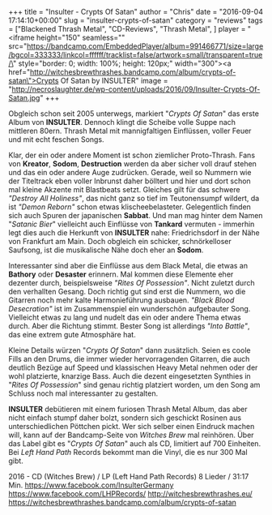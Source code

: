 +++
title = "Insulter - Crypts Of Satan"
author = "Chris"
date = "2016-09-04 17:14:10+00:00"
slug = "insulter-crypts-of-satan"
category = "reviews"
tags = ["Blackened Thrash Metal", "CD-Reviews", "Thrash Metal", ]
player = "<iframe height=\"150\" seamless=\"\" src=\"https://bandcamp.com/EmbeddedPlayer/album=991466771/size=large/bgcol=333333/linkcol=ffffff/tracklist=false/artwork=small/transparent=true/\" style=\"border: 0; width: 100%; height: 120px;\" width=\"300\"><a href=\"http://witchesbrewthrashes.bandcamp.com/album/crypts-of-satan\">Crypts Of Satan by INSULTER</a></iframe>"
image = "http://necroslaughter.de/wp-content/uploads/2016/09/Insulter-Crypts-Of-Satan.jpg"
+++

Obgleich schon seit 2005 unterwegs, markiert "_Crypts Of Satan_" das erste Album von **INSULTER**. Dennoch klingt die Scheibe volle Suppe nach mittleren 80ern. Thrash Metal mit mannigfaltigen Einflüssen, voller Feuer und mit echt feschen Songs.

Klar, der ein oder andere Moment ist schon ziemlicher Proto-Thrash. Fans von **Kreator**, **Sodom**, **Destruction** werden da aber sicher voll drauf stehen und das ein oder andere Auge zudrücken. Gerade, weil so Nummern wie der Titeltrack eben voller Inbrunst daher bölltert und hier und dort schon mal kleine Akzente mit Blastbeats setzt. Gleiches gilt für das schwere _"Destroy All Holiness"_, das nicht ganz so tief im Teutonensumpf wildert, da ist _"Demon Reborn"_ schon etwas klischeebelasteter. Gelegentlich finden sich auch Spuren der japanischen **Sabbat**. Und man mag hinter dem Namen "_Satanic Bier_" vielleicht auch Einflüsse von **Tankard** vermuten - immerhin legt dies auch die Herkunft von **INSULTER** nahe: Friedrichsdorf in der Nähe von Frankfurt am Main. Doch obgleich ein schicker, schnörkelloser Saufsong, ist die musikalische Nähe doch eher an **Sodom**.

Interessanter sind aber die Einflüsse aus dem Black Metal, die etwas an **Bathory** oder **Desaster** erinnern. Mal kommen diese Elemente eher dezenter durch, beispielsweise _"Rites Of Possession"_. Nicht zuletzt durch den verhallten Gesang. Doch richtig gut sind erst die Nummern, wo die Gitarren noch mehr kalte Harmonieführung ausbauen. _"Black Blood Desecration"_ ist im Zusammenspiel ein wunderschön aufgebauter Song. Vielleicht etwas zu lang und nudelt das ein oder andere Thema etwas durch. Aber die Richtung stimmt. Bester Song ist allerdings _"Into Battle"_, das eine extrem gute Atmosphäre hat.

Kleine Details würzen "_Crypts Of Satan_" dann zusätzlich. Seien es coole Fills an den Drums, die immer wieder hervorragenden Gitarren, die auch deutlich Bezüge auf Speed und klassischen Heavy Metal nehmen oder der wohl platzierte, knarzige Bass. Auch die dezent eingesetzten Synthies in "_Rites Of Possession_" sind genau richtig platziert worden, um den Song am Schluss noch mal interessanter zu gestalten.

**INSULTER** debütieren mit einem furiosen Thrash Metal Album, das aber nicht einfach stumpf daher bolzt, sondern sich geschickt Rosinen aus unterschiedlichen Pöttchen pickt. Wer sich selber einen Eindruck machen will, kann auf der Bandcamp-Seite von _Witches Brew_ mal reinhören. Über das Label gibt es "_Crypts Of Satan_" auch als CD, limitiert auf 700 Einheiten. Bei _Left Hand Path_ Records bekommt man die Vinyl, die es nur 300 Mal gibt.



2016 - CD (Witches Brew) / LP (Left Hand Path Records)
8 Lieder / 31:17 Min.
<a href="https://www.facebook.com/InsulterGermany">https://www.facebook.com/InsulterGermany</a>
<a href="https://www.facebook.com/LHPRecords/">https://www.facebook.com/LHPRecords/</a>
<a href="http://witchesbrewthrashes.eu/">http://witchesbrewthrashes.eu/</a>
<a href="https://witchesbrewthrashes.bandcamp.com/album/crypts-of-satan">https://witchesbrewthrashes.bandcamp.com/album/crypts-of-satan</a>

